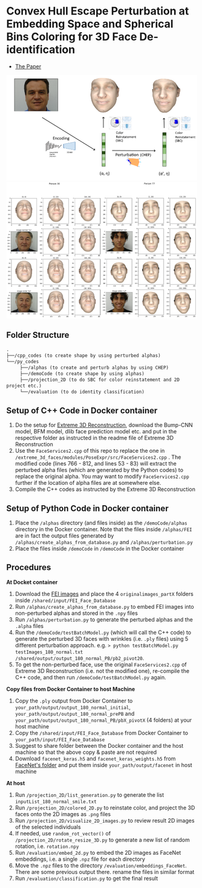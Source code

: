 # Convex Hull Escape Perturbation at Embedding Space and Spherical Bins Coloring for 3D Face De-identification

* [The Paper][4]

<img src="./main_purpose.png" width="700px"/>
<img src="./Face_2D_person_30_77.png" width="900px"/>

## Folder Structure

    .  
    ├──/cpp_codes (to create shape by using perturbed alphas)
    └──/py_codes    
         ├──/alphas (to create and perturb alphas by using CHEP)
         ├──/demoCode (to create shape by using alphas)
         ├──/projection_2D (to do SBC for color reinstatement and 2D project etc.)
         └──/evaluation (to do identity classification)

## Setup of C++ Code in Docker container

1. Do the setup for [Extreme 3D Reconstruction][1], download the Bump-CNN model, BFM model, dlib face prediction model etc. and put in the respective folder as instructed in the readme file of Extreme 3D Reconstruction
2. Use the `FaceServices2.cpp` of this repo to replace the one in `/extreme_3d_faces/modules/PoseExpr/src/FaceServices2.cpp` . The modified code (lines 766 - 812, and lines 53 - 83) will extract the perturbed alpha files (which are generated by the Python codes) to replace the original alpha. You may want to modify `FaceServices2.cpp` further if the location of alpha files are at somewhere else.
3. Compile the C++ codes as instructed by the Extreme 3D Reconstruction

## Setup of Python Code in Docker container

1. Place the `/alphas` directory (and files inside) as the `/demoCode/alphas` directory in the Docker container. Note that the files inside `/alphas/FEI` are in fact the output files generated by `/alphas/create_alphas_from_database.py` and `/alphas/perturbation.py`
2. Place the files inside `/demoCode` in `/demoCode` in the Docker container

## Procedures

**At Docket container**
1. Download the [FEI images][2] and place the 4 `originalimages_partX` folders inside `/shared/input/FEI_Face_Database`
2. Run `/alphas/create_alphas_from_database.py` to embed FEI images into non-perturbed alphas and stored in the `.npy` files
3. Run `/alphas/perturbation.py` to generate the perturbed alphas and the `.alpha` files
4. Run the `/demoCode/testBatchModel.py` (which will call the C++ code) to generate the perturbed 3D faces with wrinkles (i.e. `.ply` files) using 5 different perturbation approach. e.g. `> python testBatchModel.py testImages_180_normal.txt /shared/output/output_180_normal_PB/pb2_pivot20`.
5. To get the non-perturbed face, use the original `FaceServices2.cpp` of Extreme 3D Reconstruction (i.e. not the modified one), re-compile the C++ code, and then run `/demoCode/testBatchModel.py` again.

**Copy files from Docker Container to host Machine**
1. Copy the `.ply` output from Docker Container to `your_path/output/output_180_normal_initial`, `your_path/output/output_180_normal_prePB` and `your_path/output/output_180_normal_PB/pbX_pivotX` (4 folders) at your host machine
2. Copy the `/shared/input/FEI_Face_Database` from Docker Container to `your_path/input/FEI_Face_Database`
3. Suggest to share folder between the Docker container and the host machine so that the above copy & paste are not required
4. Download `facenet_keras.h5` and `facenet_keras_weights.h5` from [FaceNet's folder][3] and put them inside `your_path/output/facenet` in host machine

**At host**
1. Run `/projection_2D/list_generation.py` to generate the list `inputList_180_normal_smile.txt`
2. Run `/projection_2D/colored_2D.py` to reinstate color, and project the 3D faces onto the 2D images as `.png` files
3. Run `/projection_2D/visualize_2D_images.py` to review result 2D images of the selected individuals
4. If needed, use `random_rot_vector()` of `/projection_2D/rotate_resize_3D.py` to generate a new list of random rotation, i.e. `rotation.npy`
5. Run `/evaluation/embed_2d.py` to embed the 2D images as FaceNet embeddings, i.e. a single `.npz` file for each directory
6. Move the `.npz` files to the directory `/evaluation/embeddings_FaceNet`. There are some previous output there. rename the files in similar format
7. Run `/evaluation/classification.py` to get the final result

[1]: https://github.com/anhttran/extreme_3d_faces
[2]: https://fei.edu.br/~cet/facedatabase.html
[3]: https://drive.google.com/drive/folders/1pwQ3H4aJ8a6yyJHZkTwtjcL4wYWQb7bn
[4]: https://github.com/lanstonchu/Face-DeID/blob/main/paper/3D_Face_De-identification.pdf
